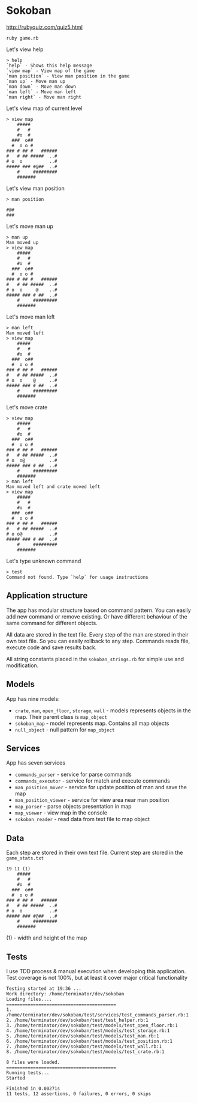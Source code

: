 # Sokoban
http://rubyquiz.com/quiz5.html

`ruby game.rb`

Let's view help

````
> help
`help` - Shows this help message
`view map` - View map of the game
`man position` - View man position in the game
`man up` - Move man up
`man down` - Move man down
`man left` - Move man left
`man right` - Move man right
````

Let's view map of current level

````
> view map
    #####
    #   #
    #o  #
  ###  o##
  #  o o #
### # ## #   ######
#   # ## #####  ..#
# o  o          ..#
##### ### #@##  ..#
    #     #########
    #######
````

Let's view man position

````
> man position
   
#@#
###
````

Let's move man up

````
> man up
Man moved up
> view map
    #####
    #   #
    #o  #
  ###  o##
  #  o o #
### # ## #   ######
#   # ## #####  ..#
# o  o     @    ..#
##### ### # ##  ..#
    #     #########
    #######
````

Let's move man left

````
> man left
Man moved left
> view map
    #####
    #   #
    #o  #
  ###  o##
  #  o o #
### # ## #   ######
#   # ## #####  ..#
# o  o    @     ..#
##### ### # ##  ..#
    #     #########
    #######
````

Let's move crate

````
> view map
    #####
    #   #
    #o  #
  ###  o##
  #  o o #
### # ## #   ######
#   # ## #####  ..#
# o  o@         ..#
##### ### # ##  ..#
    #     #########
    #######
> man left
Man moved left and crate moved left
> view map
    #####
    #   #
    #o  #
  ###  o##
  #  o o #
### # ## #   ######
#   # ## #####  ..#
# o o@          ..#
##### ### # ##  ..#
    #     #########
    #######
````

Let's type unknown command

````
> test
Command not found. Type `help` for usage instructions
````

## Application structure

The app has modular structure based on command pattern. You can easily add new command or remove existing. Or have different behaviour of the same command for different objects.

All data are stored in the text file. Every step of the man are stored in their own text file. So you can easily rollback to any step. Commands reads file, execute code and save results back.

All string constants placed in the `sokoban_strings.rb` for simple use and modification.

## Models

App has nine models:

- `crate`, `man`, `open_floor`, `storage`, `wall` - models represents objects in the map. Their parent class is `map_object`
- `sokoban_map` - model represents map. Contains all map objects
- `null_object` - null pattern for `map_object`

## Services

App has seven services

- `commands_parser` - service for parse commands
- `commands_executor` - service for match and execute commands
- `man_position_mover` - service for update position of man and save the map
- `man_position_viewer` - service for view area near man position
- `map_parser` - parse objects presentation in map
- `map_viewer` - view map in the console
- `sokoban_reader` - read data from text file to map object

## Data

Each step are stored in their own text file. Current step are stored in the `game_stats.txt`

````
19 11 (1)
    #####
    #   #
    #o  #
  ###  o##
  #  o o #
### # ## #   ######
#   # ## #####  ..#
# o  o          ..#
##### ### #@##  ..#
    #     #########
    #######
````

(1) - width and height of the map

## Tests

I use TDD process & manual execution when developing this application. Test coverage is not 100%, but at least it cover major critical functionality

````
Testing started at 19:36 ...
Work directory: /home/terminator/dev/sokoban
Loading files.... 
=========================================
1. /home/terminator/dev/sokoban/test/services/test_commands_parser.rb:1
2. /home/terminator/dev/sokoban/test/test_helper.rb:1
3. /home/terminator/dev/sokoban/test/models/test_open_floor.rb:1
4. /home/terminator/dev/sokoban/test/models/test_storage.rb:1
5. /home/terminator/dev/sokoban/test/models/test_man.rb:1
6. /home/terminator/dev/sokoban/test/models/test_position.rb:1
7. /home/terminator/dev/sokoban/test/models/test_wall.rb:1
8. /home/terminator/dev/sokoban/test/models/test_crate.rb:1
 
8 files were loaded.
=========================================
Running tests...
Started

Finished in 0.00271s
11 tests, 12 assertions, 0 failures, 0 errors, 0 skips
````
